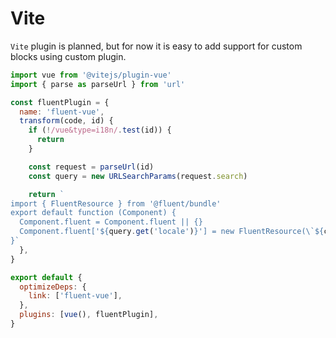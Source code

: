# Vite

`Vite` plugin is planned, but for now it is easy to add support for custom blocks using custom plugin.

```js
import vue from '@vitejs/plugin-vue'
import { parse as parseUrl } from 'url'

const fluentPlugin = {
  name: 'fluent-vue',
  transform(code, id) {
    if (!/vue&type=i18n/.test(id)) {
      return
    }

    const request = parseUrl(id)
    const query = new URLSearchParams(request.search)

    return `
import { FluentResource } from '@fluent/bundle'
export default function (Component) {
  Component.fluent = Component.fluent || {}
  Component.fluent['${query.get('locale')}'] = new FluentResource(\`${code}\`)
}`
  },
}

export default {
  optimizeDeps: {
    link: ['fluent-vue'],
  },
  plugins: [vue(), fluentPlugin],
}
```
